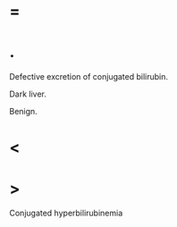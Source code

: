 # =

# .

Defective excretion of conjugated bilirubin.

Dark liver.

Benign.

# <

# >

Conjugated hyperbilirubinemia
